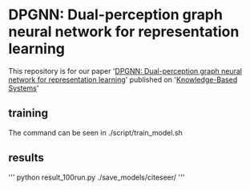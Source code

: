 # DPGNN: Dual-perception graph neural network for representation learning

This repository is for our paper '[DPGNN: Dual-perception graph neural network for representation learning](https://doi.org/10.1016/j.knosys.2023.110377)' published on '[Knowledge-Based Systems](https://www.sciencedirect.com/journal/knowledge-based-systems)'


## training
The command can be seen in ./script/train_model.sh

## results
'''
python result_100run.py ./save_models/citeseer/
'''
